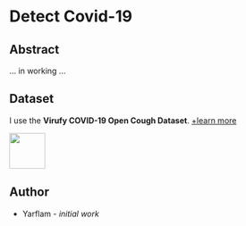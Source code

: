 # Detect Covid-19

## Abstract

... in working ...

## Dataset

I use the **Virufy COVID-19 Open Cough Dataset**. [+learn more](clinical/README)

<img width="64" src="https://virufy.org/img/logos/virufy-logo.svg">

## Author

-   Yarflam - _initial work_
